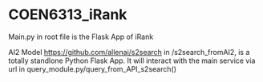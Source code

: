 # COEN6313_iRank

Main.py in root file is the Flask App of iRank

AI2 Model https://github.com/allenai/s2search in /s2search_fromAI2, is a totally standlone Python Flask App. It will interact with the main service via url in query_module.py/query_from_API_s2search()
